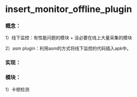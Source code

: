 # insert_monitor_offline_plugin

### 概念：

1）线下监控：有性能问题的模块 + 没必要在线上大量采集的模块

2）asm plugin：利用asm的方式将线下监控的代码插入apk中。

### 实现：


### 模块：

1）卡顿检测











